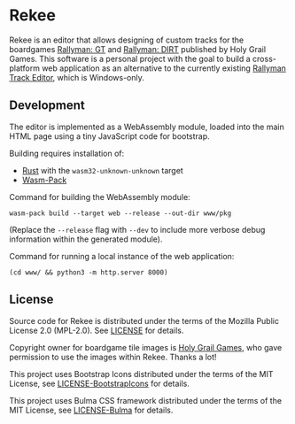 Rekee
=====

Rekee is an editor that allows designing of custom tracks for the boardgames
[Rallyman: GT] and [Rallyman: DIRT] published by Holy Grail Games. This software
is a personal project with the goal to build a cross-platform web application as
an alternative to the currently existing [Rallyman Track Editor][track editor],
which is Windows-only.

[Rallyman: GT]: https://holygrail.games/en/games/rallyman-gt/
[Rallyman: DIRT]: https://holygrail.games/en/games/rallyman-dirt/
[track editor]: https://boardgamegeek.com/thread/2399829/upload-new-track-editor-v15-9th-may-2020

## Development

The editor is implemented as a WebAssembly module, loaded into the main HTML
page using a tiny JavaScript code for bootstrap.

Building requires installation of:
 * [Rust](https://www.rust-lang.org/tools/install)
   with the `wasm32-unknown-unknown` target
 * [Wasm-Pack](https://rustwasm.github.io/wasm-pack/installer/)

Command for building the WebAssembly module:
```
wasm-pack build --target web --release --out-dir www/pkg
```

(Replace the `--release` flag with `--dev` to include more verbose debug
information within the generated module).

Command for running a local instance of the web application:
```
(cd www/ && python3 -m http.server 8000)
```

## License

Source code for Rekee is distributed under the terms of the Mozilla Public
License 2.0 (MPL-2.0). See [LICENSE](LICENSE.txt) for details.

Copyright owner for boardgame tile images is [Holy Grail Games][HGG], who gave
permission to use the images within Rekee. Thanks a lot!

This project uses Bootstrap Icons distributed under the terms of the MIT License,
see [LICENSE-BootstrapIcons](LICENSE-BootstrapIcons.txt) for details.

This project uses Bulma CSS framework distributed under the terms of the MIT
License, see [LICENSE-Bulma](LICENSE-Bulma.txt) for details.

[HGG]: https://holygrail.games/en/
